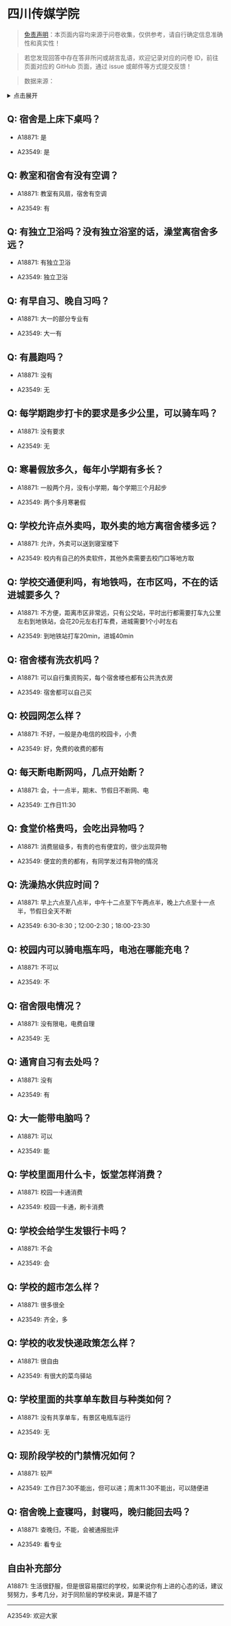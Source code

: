 # 四川传媒学院

> [免责声明](https://colleges.chat/#_3)：本页面内容均来源于问卷收集，仅供参考，请自行确定信息准确性和真实性！

> 若您发现回答中存在答非所问或胡言乱语，欢迎记录对应的问卷 ID，前往页面对应的 GitHub 页面，通过 issue 或邮件等方式提交反馈！

> 数据来源：

<details><summary>点击展开</summary>
<ul>
<li>A18871: 匿名 (2023 年 06 月)</li>
<li>A23549: 匿名 (2024 年 06 月)</li>
</ul>
</details>

## Q: 宿舍是上床下桌吗？

- A18871: 是

- A23549: 是

## Q: 教室和宿舍有没有空调？

- A18871: 教室有风扇，宿舍有空调

- A23549: 有

## Q: 有独立卫浴吗？没有独立浴室的话，澡堂离宿舍多远？

- A18871: 有独立卫浴

- A23549: 独立卫浴

## Q: 有早自习、晚自习吗？

- A18871: 大一的部分专业有

- A23549: 大一有

## Q: 有晨跑吗？

- A18871: 没有

- A23549: 无

## Q: 每学期跑步打卡的要求是多少公里，可以骑车吗？

- A18871: 没有要求

- A23549: 无

## Q: 寒暑假放多久，每年小学期有多长？

- A18871: 一般两个月，没有小学期，每个学期三个月起步

- A23549: 两个多月寒暑假

## Q: 学校允许点外卖吗，取外卖的地方离宿舍楼多远？

- A18871: 允许，外卖可以送到寝室楼下

- A23549: 校内有自己的外卖软件，其他外卖需要去校门口等地方取

## Q: 学校交通便利吗，有地铁吗，在市区吗，不在的话进城要多久？

- A18871: 不方便，距离市区非常远，只有公交站，平时出行都需要打车九公里左右到地铁站，会花20元左右打车费，进城需要1个小时左右

- A23549: 到地铁站打车20min，进城40min

## Q: 宿舍楼有洗衣机吗？

- A18871: 可以自行集资购买，每个宿舍楼也都有公共洗衣房

- A23549: 宿舍都可以自己买

## Q: 校园网怎么样？

- A18871: 不好，一般是办电信的校园卡，小贵

- A23549: 好，免费的收费的都有

## Q: 每天断电断网吗，几点开始断？

- A18871: 会，十一点半，期末、节假日不断网、电

- A23549: 工作日11:30

## Q: 食堂价格贵吗，会吃出异物吗？

- A18871: 消费层级多，有贵的也有便宜的，很少出现异物

- A23549: 便宜的贵的都有，有同学发过有异物的情况

## Q: 洗澡热水供应时间？

- A18871: 早上六点至八点半，中午十二点至下午两点半，晚上六点至十一点半，节假日全天不断

- A23549: 6:30-8:30；12:00-2:30；18:00-23:30

## Q: 校园内可以骑电瓶车吗，电池在哪能充电？

- A18871: 不可以

- A23549: 不

## Q: 宿舍限电情况？

- A18871: 没有限电，电费自理

- A23549: 无

## Q: 通宵自习有去处吗？

- A18871: 没有

- A23549: 有

## Q: 大一能带电脑吗？

- A18871: 可以

- A23549: 能

## Q: 学校里面用什么卡，饭堂怎样消费？

- A18871: 校园一卡通消费

- A23549: 校园一卡通，刷卡消费

## Q: 学校会给学生发银行卡吗？

- A18871: 不会

- A23549: 会

## Q: 学校的超市怎么样？

- A18871: 很多很全

- A23549: 齐全，多

## Q: 学校的收发快递政策怎么样？

- A18871: 很自由

- A23549: 有很大的菜鸟驿站

## Q: 学校里面的共享单车数目与种类如何？

- A18871: 没有共享单车，有景区电瓶车运行

- A23549: 无

## Q: 现阶段学校的门禁情况如何？

- A18871: 较严

- A23549: 工作日7:30不能出，但可以进；周末11:30不能出，可以随便进

## Q: 宿舍晚上查寝吗，封寝吗，晚归能回去吗？

- A18871: 查晚归，不能，会被通报批评

- A23549: 看专业

## 自由补充部分

A18871: 生活很舒服，但是很容易摆烂的学校，如果说你有上进的心态的话，建议努努力，多考几分，对于同阶层的学校来说，算是不错了

***

A23549: 欢迎大家
